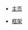 <!-- _navbar.md -->

* [主页](/)
<!-- * Java 基础
  * [基础](/doc/java/base.md)
  * [JVM](/doc/java/jvm.md) -->
  <!-- * [Netty](/doc/java/netty.md) -->
* [框架](/spring/)
